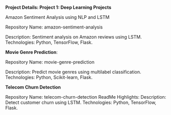 **Project Details:
Project 1: Deep Learning Projects**

Amazon Sentiment Analysis using NLP and LSTM

Repository Name: amazon-sentiment-analysis

Description: Sentiment analysis on Amazon reviews using LSTM.
Technologies: Python, TensorFlow, Flask.


**Movie Genre Prediction**: 

Repository Name: movie-genre-prediction

Description: Predict movie genres using multilabel classification.
Technologies: Python, Scikit-learn, Flask.

**Telecom Churn Detection**

Repository Name: telecom-churn-detection
ReadMe Highlights:
Description: Detect customer churn using LSTM.
Technologies: Python, TensorFlow, Flask.

